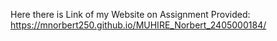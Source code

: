 Here there is Link of my Website on Assignment Provided: https://mnorbert250.github.io/MUHIRE_Norbert_2405000184/
